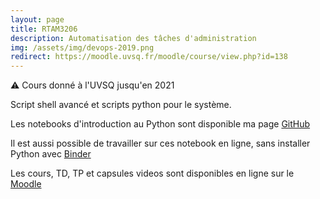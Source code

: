 ```yaml
---
layout: page
title: RTAM3206
description: Automatisation des tâches d'administration 
img: /assets/img/devops-2019.png
redirect: https://moodle.uvsq.fr/moodle/course/view.php?id=138
---
```


:warning: Cours donné à l'UVSQ jusqu'en 2021

Script shell avancé et scripts python pour le système.

Les notebooks d'introduction au Python sont disponible ma page [GitHub](https://github.com/sylvchev/coursIntroPython)

Il est aussi possible de travailler sur ces notebook en ligne, sans installer Python avec [Binder](https://mybinder.org/v2/gh/sylvchev/coursIntroPython/master)

Les cours, TD, TP et capsules videos sont disponibles en ligne sur le [Moodle](https://moodle.uvsq.fr/moodle/course/view.php?id=2209)
